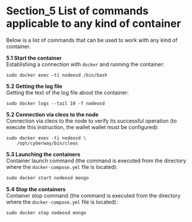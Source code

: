 # Section_5 List of commands applicable to any kind of container

Below is a list of commands that can be used to work with any kind of container.  

**5.1 Start the container**  
Establishing a connection with `docker` and running the container:  
```
sudo docker exec -ti nodeosd /bin/bash
```

**5.2 Getting the log file**  
Getting the text of the log file about the container:
```
sudo docker logs --tail 10 -f nodeosd
```

**5.2 Connection via cleos to the node**  
Connection via cleos to the node to verify its successful operation (to execute this instruction, the wallet wallet must be configured):
```
sudo docker exec -ti nodeosd \
    /opt/cyberway/bin/cleos
```

**5.3 Launching the containers**  
Container launch command (the command is executed from the directory where the `docker-compose.yml` file is located):  
```cpp
sudo docker start nodeosd mongo
```

**5.4 Stop the containers**  
Container stop command (the command is executed from the directory where the `docker-compose.yml` file is located):
```cpp
sudo docker stop nodeosd mongo
```
